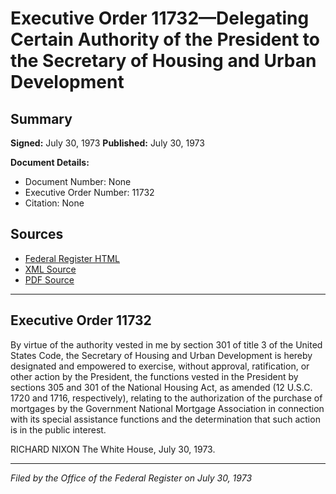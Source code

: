# Executive Order 11732—Delegating Certain Authority of the President to the Secretary of Housing and Urban Development

## Summary

**Signed:** July 30, 1973
**Published:** July 30, 1973

**Document Details:**
- Document Number: None
- Executive Order Number: 11732
- Citation: None

## Sources
- [Federal Register HTML](https://www.presidency.ucsb.edu/documents/executive-order-11732-delegating-certain-authority-the-president-the-secretary-housing-and)
- [XML Source](None)
- [PDF Source](None)

---

## Executive Order 11732

By virtue of the authority vested in me by section 301 of title 3 of the United States Code, the Secretary of Housing and Urban Development is hereby designated and empowered to exercise, without approval, ratification, or other action by the President, the functions vested in the President by sections 305 and 301 of the National Housing Act, as amended (12 U.S.C. 1720 and 1716, respectively), relating to the authorization of the purchase of mortgages by the Government National Mortgage Association in connection with its special assistance functions and the determination that such action is in the public interest.

RICHARD NIXON
The White House,
July 30, 1973.

---

*Filed by the Office of the Federal Register on July 30, 1973*
